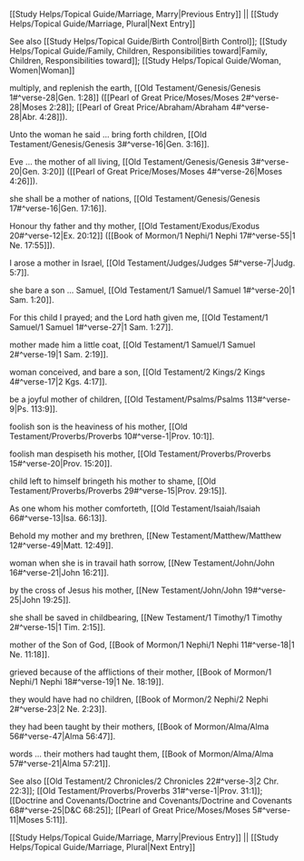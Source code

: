 [[Study Helps/Topical Guide/Marriage, Marry|Previous Entry]]  ||  [[Study Helps/Topical Guide/Marriage, Plural|Next Entry]]

 See also [[Study Helps/Topical Guide/Birth Control|Birth Control]]; [[Study Helps/Topical Guide/Family, Children, Responsibilities toward|Family, Children, Responsibilities toward]]; [[Study Helps/Topical Guide/Woman, Women|Woman]]

 multiply, and replenish the earth, [[Old Testament/Genesis/Genesis 1#^verse-28|Gen. 1:28]] ([[Pearl of Great Price/Moses/Moses 2#^verse-28|Moses 2:28]]; [[Pearl of Great Price/Abraham/Abraham 4#^verse-28|Abr. 4:28]]).

 Unto the woman he said ... bring forth children, [[Old Testament/Genesis/Genesis 3#^verse-16|Gen. 3:16]].

 Eve ... the mother of all living, [[Old Testament/Genesis/Genesis 3#^verse-20|Gen. 3:20]] ([[Pearl of Great Price/Moses/Moses 4#^verse-26|Moses 4:26]]).

 she shall be a mother of nations, [[Old Testament/Genesis/Genesis 17#^verse-16|Gen. 17:16]].

 Honour thy father and thy mother, [[Old Testament/Exodus/Exodus 20#^verse-12|Ex. 20:12]] ([[Book of Mormon/1 Nephi/1 Nephi 17#^verse-55|1 Ne. 17:55]]).

 I arose a mother in Israel, [[Old Testament/Judges/Judges 5#^verse-7|Judg. 5:7]].

 she bare a son ... Samuel, [[Old Testament/1 Samuel/1 Samuel 1#^verse-20|1 Sam. 1:20]].

 For this child I prayed; and the Lord hath given me, [[Old Testament/1 Samuel/1 Samuel 1#^verse-27|1 Sam. 1:27]].

 mother made him a little coat, [[Old Testament/1 Samuel/1 Samuel 2#^verse-19|1 Sam. 2:19]].

 woman conceived, and bare a son, [[Old Testament/2 Kings/2 Kings 4#^verse-17|2 Kgs. 4:17]].

 be a joyful mother of children, [[Old Testament/Psalms/Psalms 113#^verse-9|Ps. 113:9]].

 foolish son is the heaviness of his mother, [[Old Testament/Proverbs/Proverbs 10#^verse-1|Prov. 10:1]].

 foolish man despiseth his mother, [[Old Testament/Proverbs/Proverbs 15#^verse-20|Prov. 15:20]].

 child left to himself bringeth his mother to shame, [[Old Testament/Proverbs/Proverbs 29#^verse-15|Prov. 29:15]].

 As one whom his mother comforteth, [[Old Testament/Isaiah/Isaiah 66#^verse-13|Isa. 66:13]].

 Behold my mother and my brethren, [[New Testament/Matthew/Matthew 12#^verse-49|Matt. 12:49]].

 woman when she is in travail hath sorrow, [[New Testament/John/John 16#^verse-21|John 16:21]].

 by the cross of Jesus his mother, [[New Testament/John/John 19#^verse-25|John 19:25]].

 she shall be saved in childbearing, [[New Testament/1 Timothy/1 Timothy 2#^verse-15|1 Tim. 2:15]].

 mother of the Son of God, [[Book of Mormon/1 Nephi/1 Nephi 11#^verse-18|1 Ne. 11:18]].

 grieved because of the afflictions of their mother, [[Book of Mormon/1 Nephi/1 Nephi 18#^verse-19|1 Ne. 18:19]].

 they would have had no children, [[Book of Mormon/2 Nephi/2 Nephi 2#^verse-23|2 Ne. 2:23]].

 they had been taught by their mothers, [[Book of Mormon/Alma/Alma 56#^verse-47|Alma 56:47]].

 words ... their mothers had taught them, [[Book of Mormon/Alma/Alma 57#^verse-21|Alma 57:21]].

 See also [[Old Testament/2 Chronicles/2 Chronicles 22#^verse-3|2 Chr. 22:3]]; [[Old Testament/Proverbs/Proverbs 31#^verse-1|Prov. 31:1]]; [[Doctrine and Covenants/Doctrine and Covenants/Doctrine and Covenants 68#^verse-25|D&C 68:25]]; [[Pearl of Great Price/Moses/Moses 5#^verse-11|Moses 5:11]].

[[Study Helps/Topical Guide/Marriage, Marry|Previous Entry]]  ||  [[Study Helps/Topical Guide/Marriage, Plural|Next Entry]]